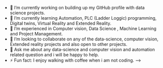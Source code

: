 - 🔭 I’m currently working on building up my GitHub profile with data science projects.
- 🌱 I’m currently learning Automation, PLC (Ladder Loggic) programming, Digital twins, Virtual Reality and Extended Reality.
- 🤔 I’m experienced in Computer vision, Data Science , Machine Learning and Project Management.
- 👯 I’m looking to collaborate on any of the data-science, computer vision, Extended reality projects and also open to other projects.
- 💬 Ask me about any data-science and computer vision and automation related question and i will be happy to help.
- ⚡ Fun fact: I enjoy walking with coffee when i am not coding.
-->
